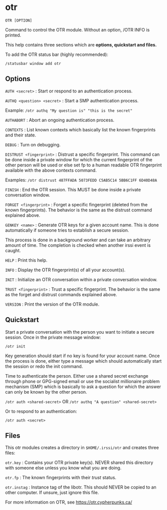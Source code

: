 # otr

<!-- comment

Please submit changes to
- https://github.com/irssi/irssi.github.io/blob/sphinx/_overlay/documentation/help/otr.md


endcomment -->


<div class="irssisyntax highlight"><pre style="\-\-cmdlen:3ch"><code><span class="synB">OTR</span> <span class="syn10">[<span class="syn">OPTION</span>]</span></code></pre></div>



Command to control the OTR module. Without an option, /OTR INFO is printed.

This help contains three sections which are **options, quickstart and files.**

To add the OTR status bar (highly recommended):

`/statusbar window add otr`

## Options ##

`AUTH <secret>`
: Start or respond to an authentication process.

`AUTHQ <question> <secret>`
: Start a SMP authentication process.

  Example: `/otr authq "My question is" "this is the secret"`

`AUTHABORT`
: Abort an ongoing authentication process.

`CONTEXTS`
: List known contexts which basically list the known fingerprints and their
state.

`DEBUG`
: Turn on debugging.

`DISTRUST <fingerprint>`
: Distrust a specific fingerprint. This command can be done inside a private
window for which the current fingerprint of the other person will be used
or else set fp to a human readable OTR fingerprint available with the above
contexts command.

  Examples: `/otr distrust 487FFADA 5073FEDD C5AB5C14 5BB6C1FF 6D40D48A`

`FINISH`
: End the OTR session. This MUST be done inside a private conversation
window.

`FORGET <fingerprint>`
: Forget a specific fingerprint (deleted from the known fingerprints). The
behavior is the same as the distrust command explained above.

`GENKEY <name>`
: Generate OTR keys for a given account name. This is done automatically
if someone tries to establish a secure session.

  This process is done in a background worker and can take an arbitrary
amount of time. The completion is checked when another irssi event is
caught.

`HELP`
: Print this help.

`INFO`
: Display the OTR fingerprint(s) of all your account(s).

`INIT`
: Initialize an OTR conversation within a private conversation window.

`TRUST <fingerprint>`
: Trust a specific fingerprint. The behavior is the same as the forget and
distrust commands explained above.

`VERSION`
: Print the version of the OTR module.

## Quickstart ##

Start a private conversation with the person you want to initiate a secure session. Once in the private message window:

`/otr init`

Key generation should start if no key is found for your account name. Once the process is done, either type a message which should automatically start the session or redo the init command.

Time to authenticate the person. Either use a shared secret exchange through phone or GPG-signed email or use the socialist millionaire problem mechanism (SMP) which is basically to ask a question for which the answer can only be known by the other person.

`/otr auth <shared-secret>` OR `/otr authq "A question" <shared-secret>`

Or to respond to an authentication:

`/otr auth <secret>`

## Files ##

This otr modules creates a directory in `$HOME/.irssi/otr` and creates three files:

`otr.key`
: Contains your OTR private key(s). NEVER shared this directory with someone
else unless you know what you are doing.

`otr.fp`
: The known fingerprints with their _trust_ status.

`otr.instag`
: Instance tag of the libotr. This should NEVER be copied to an other
computer. If unsure, just ignore this file.

For more information on OTR, see https://otr.cypherpunks.ca/

